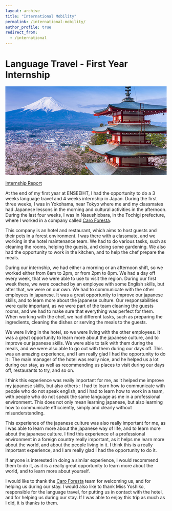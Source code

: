 ```yaml
---
layout: archive
title: "International Mobility"
permalink: /international-mobility/
author_profile: true
redirect_from:
  - /international
---
```

Language Travel - First Year Internship
======
![japan](/images/japan.jpg)

<ins>Internship Report</ins>

At the end of my first year at ENSEEIHT, I had the opportunity to do a 3 weeks language travel and 4 weeks internship in Japan. During the first three weeks, I was in Yokohama, near Tokyo where me and my classmates had Japanese lessons in the morning and cultural activities in the afternoon. During the last four weeks, I was in Nasushiobara, in the Tochigi prefecture, where I worked in a company called [Caro Foresta](https://caro-foresta.com/index.php). 

This company is an hotel and restaurant, which aims to host guests and their pets in a forest environment. I was there with a classmate, and we working in the hotel maintenance team. We had to do various tasks, such as cleaning the rooms, helping the guests, and doing some gardening. We also had the opportunity to work in the kitchen, and to help the chef prepare the meals.

During our internship, we had either a morning or an afternoon shift, so we worked either from 8am to 2pm, or from 2pm to 8pm. We had a day off every week, that we were able to use to visit the region. During our first week there, we were coached by an employee with some English skills, but after that, we were on our own. We had to communicate with the other employees in japanese. It was a great opportunity to improve our japanese skills, and to learn more about the japanese culture.
Our responsabilities were quite important, as we were part of the team cleaning the guests rooms, and we had to make sure that everything was perfect for them. When working with the chef, we had different tasks, such as preparing the ingredients, cleaning the dishes or serving the meals to the guests. 

We were living in the hotel, so we were living with the other employees. It was a great opportunity to learn more about the japanese culture, and to improve our japanese skills. We were able to talk with them during the meals, and we were also able to go out with them during our days off. This was an amazing experience, and I am really glad I had the opportunity to do it : The main manager of the hotel was really nice, and he helped us a lot during our stay, as well as recommending us places to visit during our days off, restaurants to try, and so on.

I think this experience was really important for me, as it helped me improve my japanese skills, but also others : I had to learn how to communicate with people who do not speak english, and I had to learn how to work in a team, with people who do not speak the same language as me in a professional environment. This does not only mean learning japanese, but also learning how to communicate efficciently, simply and clearly without misunderstanding. 

This experience of the japanese culture was also really important for me, as I was able to learn more about the japanese way of life, and to learn more about the japanese culture. I find this experience of a professional environment in a foreign country really important, as it helps me learn more about the world, and about the people living in it. I think this is a really important experience, and I am really glad I had the opportunity to do it.

If anyone is interested in doing a similar experience, I would recommend them to do it, as it is a really great opportunity to learn more about the world, and to learn more about yourself. 

I would like to thank the [Caro Foresta](https://caro-foresta.com/index.php) team for welcoming us, and for helping us during our stay. I would also like to thank Miss Yoshiko, responsible for the language travel, for putting us in contact with the hotel, and for helping us during our stay. If I was able to enjoy this trip as much as I did, it is thanks to them.